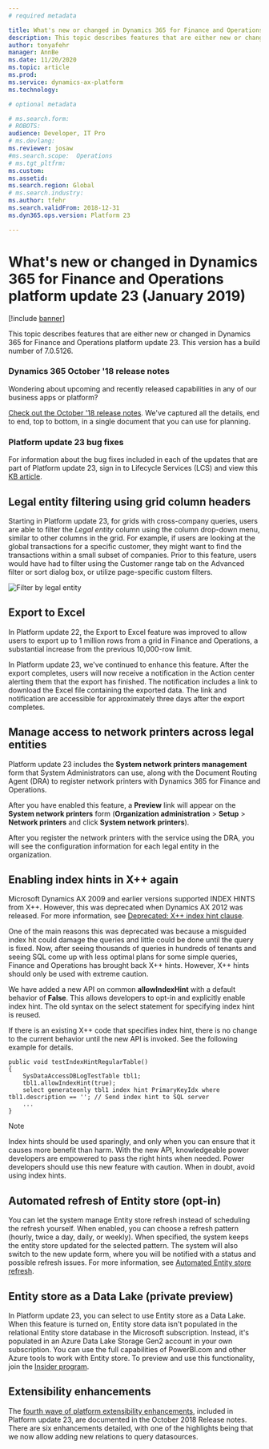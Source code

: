 ```yaml
---
# required metadata

title: What's new or changed in Dynamics 365 for Finance and Operations platform update 23 (January 2019)
description: This topic describes features that are either new or changed in Dynamics 365 for Finance and Operation platform update 23 (January 2019). 
author: tonyafehr
manager: AnnBe
ms.date: 11/20/2020
ms.topic: article
ms.prod: 
ms.service: dynamics-ax-platform
ms.technology: 

# optional metadata

# ms.search.form: 
# ROBOTS: 
audience: Developer, IT Pro
# ms.devlang: 
ms.reviewer: josaw
#ms.search.scope:  Operations
# ms.tgt_pltfrm: 
ms.custom: 
ms.assetid:
ms.search.region: Global
# ms.search.industry: 
ms.author: tfehr
ms.search.validFrom: 2018-12-31 
ms.dyn365.ops.version: Platform 23

---
```

# What's new or changed in Dynamics 365 for Finance and Operations platform update 23 (January 2019)

[!include [banner](../includes/banner.md)]

This topic describes features that are either new or changed in Dynamics 365 for Finance and Operations platform update 23. This version has a build number of 7.0.5126.

### Dynamics 365 October '18 release notes

Wondering about upcoming and recently released capabilities in any of our business apps or platform?

[Check out the October '18 release notes](https://go.microsoft.com/fwlink/?linkid=870424). We've captured all the details, end to end, top to bottom, in a single document that you can use for planning.

### Platform update 23 bug fixes

For information about the bug fixes included in each of the updates that are part of Platform update 23, sign in to Lifecycle Services (LCS) and view this [KB article](https://go.microsoft.com/fwlink/?linkid=2049368).

## Legal entity filtering using grid column headers

Starting in Platform update 23, for grids with cross-company queries, users are able to filter the *Legal entity* column using the column drop-down menu, similar to other columns in the grid. For example, if users are looking at the global transactions for a specific customer, they might want to find the transactions within a small subset of companies. Prior to this feature, users would have had to filter using the Customer range tab on the Advanced filter or sort dialog box, or utilize page-specific custom filters.

![Filter by legal entity](media/legalEntityFiltering.png "Filter by legal entity")

## Export to Excel

In Platform update 22, the Export to Excel feature was improved to allow users to export up to 1 million rows from a grid in Finance and Operations, a substantial increase from the previous 10,000-row limit.

In Platform update 23, we've continued to enhance this feature. After the export completes, users will now receive a notification in the Action center alerting them that the export has finished. The notification includes a link to download the Excel file containing the exported data. The link and notification are accessible for approximately three days after the export completes.

## Manage access to network printers across legal entities

Platform update 23 includes the **System network printers management** form that System Administrators can use, along with the Document Routing Agent (DRA) to register network printers with Dynamics 365 for Finance and Operations.

After you have enabled this feature, a **Preview** link will appear on the **System network printers** form (**Organization administration** \> **Setup** \> **Network printers** and click **System network printers**).

After you register the network printers with the service using the DRA, you will see the configuration information for each legal entity in the organization.

## Enabling index hints in X++ again

Microsoft Dynamics AX 2009 and earlier versions supported INDEX HINTS from X++. However, this was deprecated when Dynamics AX 2012 was released. For more information, see [Deprecated: X++ index hint clause](https://docs.microsoft.com/dynamicsax-2012/appuser-itpro/deprecated-x-index-hint-clause).

One of the main reasons this was deprecated was because a misguided index hit could damage the queries and little could be done until the query is fixed. Now, after seeing thousands of queries in hundreds of tenants and seeing SQL come up with less optimal plans for some simple queries, Finance and Operations has brought back X++ hints. However, X++ hints should only be used with extreme caution.

We have added a new API on common **allowIndexHint** with a default behavior of **False**. This allows developers to opt-in and explicitly enable index hint. The old syntax on the select statement for specifying index hint is reused.

If there is an existing X++ code that specifies index hint, there is no change to the current behavior until the new API is invoked. See the following example for details.

```xpp
public void testIndexHintRegularTable()
{
    SysDataAccessDBLogTestTable tbl1;
    tbl1.allowIndexHint(true);
    select generateonly tbl1 index hint PrimaryKeyIdx where tbl1.description == ''; // Send index hint to SQL server
    ...
}
```

> [!NOTE]
> Index hints should be used sparingly, and only when you can ensure that it causes more benefit than harm. With the new API, knowledgeable power developers are empowered to pass the right hints when needed. Power developers should use this new feature with caution. When in doubt, avoid using index hints.

## Automated refresh of Entity store (opt-in)
You can let the system manage Entity store refresh instead of scheduling the refresh yourself. When enabled, you can choose a refresh pattern (hourly, twice a day, daily, or weekly). When specified, the system keeps the entity store updated for the selected pattern. The system will also switch to the new update form, where you will be notified with a status and possible refresh issues. For more information, see [Automated Entity store refresh](../../dev-itpro/analytics/automated-entity-store-refresh.md).

## Entity store as a Data Lake (private preview)
In Platform update 23, you can select to use Entity store as a Data Lake. When this feature is turned on, Entity store data isn't populated in the relational Entity store database in the Microsoft subscription. Instead, it's populated in an Azure Data Lake Storage Gen2 account in your own subscription. You can use the full capabilities of PowerBI.com and other Azure tools to work with Entity store. To preview and use this functionality, join the [Insider program](https://experience.dynamics.com/insider).

## Extensibility enhancements
The [fourth wave of platform extensibility enhancements](https://docs.microsoft.com/business-applications-release-notes/October18/dynamics365-finance-operations/platform-extensibility4), included in Platform update 23, are documented in the October 2018 Release notes. There are six enhancements detailed, with one of the highlights being that we now allow adding new relations to query datasources.
